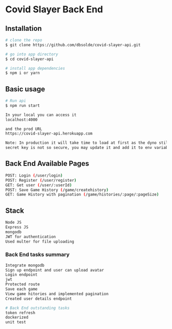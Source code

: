 # Covid Slayer Back End

## Installation
```bash
# clone the repo
$ git clone https://github.com/dbsolde/covid-slayer-api.git

# go into app directory
$ cd covid-slayer-api

# install app dependencies
$ npm i or yarn
```

## Basic usage

```bash
# Run api
$ npm run start

In your local you can access it
localhost:4000

and the prod URL
https://covid-slayer-api.herokuapp.com

Note: In production it will take time to load at first as the dyno still sleeping
secret key is not so secure, you may update it and add it to env variable for security purposes 
```

## Back End Available Pages
```bash
POST: Login (/user/login)
POST: Register (/user/register)
GET: Get user (/user/:userId)
POST: Save Game History (/game/createhistory)
GET: Game History with pagination (/game/histories/:page/:pageSize)
```

## Stack
```bash
Node JS
Express JS
mongodb
JWT for authentication
Used multer for file uploading
```

### Back End tasks summary
```bash
Integrate mongodb
Sign up endpoint and user can upload avatar
Login endpoint
jwt
Protected route
Save each game
View game hitories and implemented pagination
Created user details endpoint
```

```bash
# Back End outstanding tasks
token refresh
dockerized
unit test
```